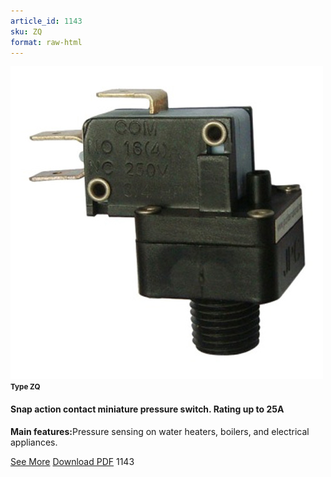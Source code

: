 ```yaml
---
article_id: 1143
sku: ZQ
format: raw-html
---
```

 <img src="../new-images/ZQ.jpg" class="card-imgs mb-2">
 <small class="text-grey mb-2"><b>Type ZQ</b> </small>
 <h4>Snap action contact miniature pressure switch. Rating up to 25A</h4>
 <p><b>Main features:</b>Pressure sensing on water heaters, boilers, and electrical appliances.</p>
 <div class="btns">
 <a href="snap-action-pressure-switch-type-zq.html" class="btn-red">See More</a>
 <a href="pdf/5-23Miniature pressure switches high electrical rating single pole snap action contact Plastic fittings20130704.pdf" target="_blank" class="btn-red">Download PDF</a>
 <!-- <a href="http://www.ultimheat.com/cat5.html" target="_blank" class="access-link"> Access full catalogue <i class="fa fa-external-link" aria-hidden="true"></i> </a> -->
 <span class="number-btn">1143</span>
 </div>
 